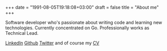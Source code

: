 +++
date = "1991-08-05T19:18:08+03:00"
draft = false
title = "About me"
+++

Software developer who's passionate about writing code and learning new technologies. Currently concentrated on Go. Professionally works as Technical Lead.

<a href="https://www.linkedin.com/pub/dmitri-logvinenko/35/2a1/1a1" target="_blank">LinkedIn</a>
<a href="https://github.com/VorT3x" target="_blank">Github</a>
<a href="https://twitter.com/VorT3x" target="_blank">Twitter</a>
and of course my <a href="https://goo.gl/dD3cS2" target="_blank">CV</a>
